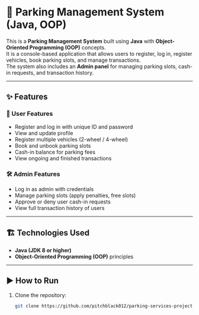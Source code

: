 # 🚗 Parking Management System (Java, OOP)

This is a **Parking Management System** built using **Java** with **Object-Oriented Programming (OOP)** concepts.  
It is a console-based application that allows users to register, log in, register vehicles, book parking slots, and manage transactions.  
The system also includes an **Admin panel** for managing parking slots, cash-in requests, and transaction history.

---

## ✨ Features

### 👤 User Features
- Register and log in with unique ID and password  
- View and update profile  
- Register multiple vehicles (2-wheel / 4-wheel)  
- Book and unbook parking slots  
- Cash-in balance for parking fees  
- View ongoing and finished transactions  

### 🛠️ Admin Features
- Log in as admin with credentials  
- Manage parking slots (apply penalties, free slots)  
- Approve or deny user cash-in requests  
- View full transaction history of users  

---

## 🏗️ Technologies Used
- **Java (JDK 8 or higher)**  
- **Object-Oriented Programming (OOP)** principles  

---

## ▶️ How to Run
1. Clone the repository:
   ```bash
   git clone https://github.com/pitchblack012/parking-services-project.git


